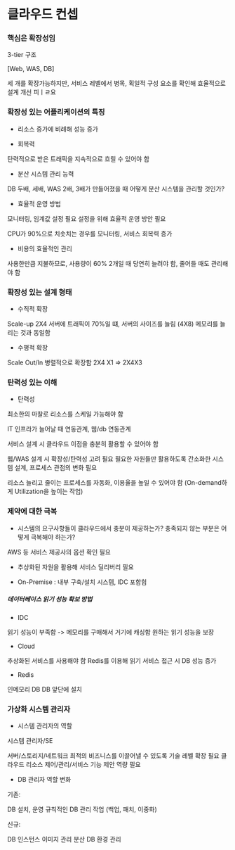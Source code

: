 # 클라우드 컨셉

### 핵심은 확장성임

3-tier 구조

[Web, WAS, DB]

세 개를 확장가능하지만,
서비스 레벨에서 병목, 획일적 구성 요소를 확인해 효율적으로 설계 개선 피ㅣㄹ요


### 확장성 있는 어플리케이션의 특징

* 리소스 증가에 비례해 성능 증가

* 회복력

탄력적으로 받은 트래픽을 지속적으로 흐릴 수 있어야 함

* 분산 시스템 관리 능력

DB 두배, 세배, WAS 2배, 3배가 만들어졌을 때 어떻게 분산 시스템을 관리할 것인가?

* 효율적 운영 방법

모니터링, 임계값 설정 필요
설정을 위해 효율적 운영 방안 필요

CPU가 90%으로 치솟치는 경우를 모니터링, 서비스 회복력 증가

* 비용의 효율적인 관리

사용한만큼 지불하므로, 사용량이 60% 2개일 때 당연히 늘려야 함, 줄어들 때도 관리해야 함

### 확장성 있는 설계 형태

* 수직적 확장

Scale-up
2X4 서버에 트래픽이 70%일 떄, 서버의 사이즈를 늘림 (4X8)
메모리를 늘리는 것과 동일함

* 수평적 확장

Scale Out/In
병렬적으로 확장함
2X4 X1 => 2X4X3

### 탄력성 있는 이해

* 탄력성

최소한의 마찰로 리소스를 스케일 가능해야 함

IT 인프라가 늘어날 때 연동관계, 웹/db 연동관계

서비스 설계 시 클라우드 이점을 충분히 활용할 수 있어야 함

웹/WAS 설계 시 확장성/탄력성 고려 필요
필요한 자원들만 활용하도록 간소화한 시스템 설계, 프로세스 관점의 변화 필요

리소스 늘리고 줄이는 프로세스를 자동화, 이용율을 높일 수 있어야 함
(On-demand하게 Utilization을 높이는 작업)

### 제약에 대한 극복

* 시스템의 요구사항들이 클라우드에서 충분이 제공하는가?
충족되지 않는 부분은 어떻게 극복해야 하는가?

AWS 등 서비스 제공사의 옵션 확인 필요

* 추상화된 자원을 활용해 서비스 딜리버리 필요

* On-Premise : 내부 구축/설치 시스템, IDC 포함힘

##### 데이터베이스 읽기 성능 확보 방법

* IDC

읽기 성능이 부족함 -> 메모리를 구매해서 거기에 캐싱함
원하는 읽기 성능을 보장

* Cloud

추상화된 서비스를 사용해야 함
Redis를 이용해 읽기 서비스 접근 시 DB 성능 증가


* Redis

인메모리 DB
DB 앞단에 설치

### 가상화 시스템 관리자

* 시스템 관리자의 역할

시스템 관리자/SE

서버/스토리지/네트워크
최적의 비즈니스를 이끌어낼 수 있도록 기술 레벨 확장 필요
클라우드 리소스 제어/관리/서비스 기능 제안 역량 필요

* DB 관리자 역할 변화

기존:

DB 설치, 운영
규칙적인 DB 관리 작업
(백업, 패치, 이중화)

신규:

DB 인스턴스 이미지 관리
분산 DB 환경 관리